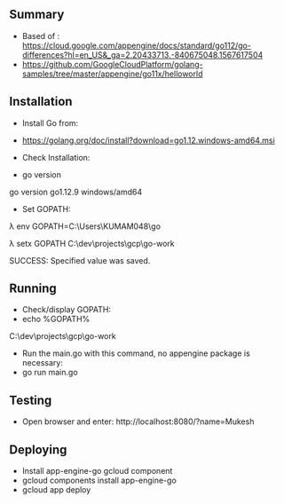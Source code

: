 ## Summary ##

* Based of : https://cloud.google.com/appengine/docs/standard/go112/go-differences?hl=en_US&_ga=2.20433713.-840675048.1567617504
* https://github.com/GoogleCloudPlatform/golang-samples/tree/master/appengine/go11x/helloworld

## Installation ##

* Install Go from:
* https://golang.org/doc/install?download=go1.12.windows-amd64.msi

* Check Installation:
* go version

go version go1.12.9 windows/amd64

* Set GOPATH:

λ env
GOPATH=C:\Users\KUMAM048\go

λ setx GOPATH C:\dev\projects\gcp\go-work

SUCCESS: Specified value was saved.


## Running ##

* Check/display GOPATH:
* echo %GOPATH%

C:\dev\projects\gcp\go-work

* Run the main.go with this command, no appengine package is necessary:
* go run main.go

## Testing ##
* Open browser and enter: http://localhost:8080/?name=Mukesh


## Deploying ##

* Install app-engine-go gcloud component
* gcloud components install app-engine-go
* gcloud app deploy